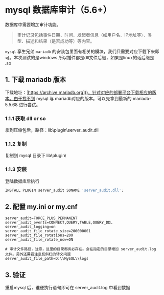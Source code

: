 # mysql 数据库审计（5.6+）

数据库中需要增加审计功能。

>审计记录包括事件日期、时间、发起者信息（如用户名、IP地址等）、类型、描述和结果（是否成功等）等内容。

`mysql` 孪生兄弟 `mariadb` 的安装包里面有相关的模块，我们只需要对应下载下来即可。本次测试的是windows 所以插件都是dll文件后缀，如果是linux的话后缀是 .so

## 1. 下载 mariadb 版本
下载地址：[https://archive.mariadb.org]()，针对对应的部署平台下载相应的版本。由于找不到 mysql 与 mariadb对应的版本。可以先拿到最新的 mariadb-5.5.68 进行尝试。

### 1.1.1 获取 dll or so
拿到压缩包后，路径：lib\plugin\server_audit.dll

### 1.1.2 复制
复制到 mysql 目录下 lib\plugin\

### 1.1.3 安装
登陆数据库后执行

```sql
INSTALL PLUGIN server_audit SONAME 'server_audit.dll';
```
## 2. 配置 my.ini or my.cnf

```
server_audit=FORCE_PLUS_PERMANENT
server_audit_events=CONNECT,QUERY,TABLE,QUERY_DDL
server_audit_logging=on
server_audit_file_rotate_size=200000001
server_audit_file_rotations=200
server_audit_file_rotate_now=ON

# 审计文件路径，注意，这里的目录都务必存在。会在指定的目录增加 server_audit.log 文件。另外还需要注意反斜杠的转义问题
server_audit_file_path=D:\\MySQL\\logs
```

## 3. 验证
重启mysql 后，谁便执行语句即可在 server_audit.log 中看到数据




